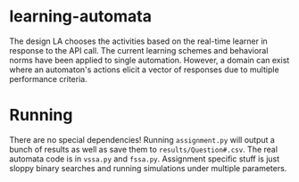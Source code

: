 # learning-automata

The design LA chooses the activities based on the real-time learner in response to the API call. The current learning schemes and behavioral norms have been applied to single automation. However, a domain can exist where an automaton's actions elicit a vector of responses due to multiple performance criteria.

# Running

There are no special dependencies! Running `assignment.py` will output a bunch of results as well as save them to `results/Question#.csv`. The real automata code is in `vssa.py` and `fssa.py`. Assignment specific stuff is just sloppy binary searches and running simulations under multiple parameters.
